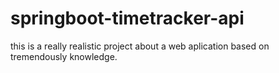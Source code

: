 # springboot-timetracker-api
this is a really realistic project about a web aplication based on tremendously knowledge.
